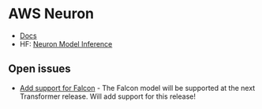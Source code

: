 # AWS Neuron

* [Docs](https://awsdocs-neuron.readthedocs-hosted.com/en/latest/index.html)
* HF: [Neuron Model Inference](https://huggingface.co/docs/optimum-neuron/guides/models)

## Open issues

* [Add support for Falcon](https://github.com/huggingface/optimum-neuron/issues/100) - The Falcon model will be supported at the next Transformer release. Will add support for this release!